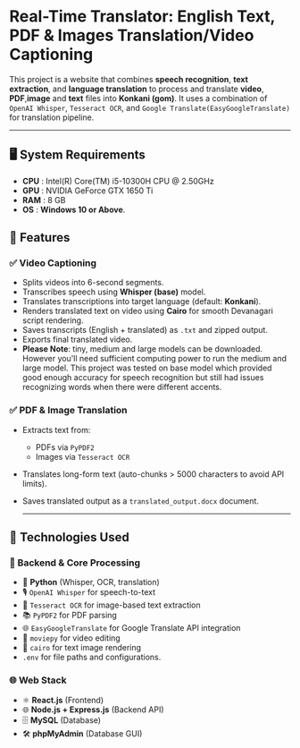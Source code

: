 # Real-Time Translator: English Text, PDF & Images Translation/Video Captioning

This project is a website that combines **speech recognition**, **text extraction**, and **language translation** to process and translate **video**, **PDF**,**image** and **text** files into **Konkani (gom)**. It uses a combination of `OpenAI Whisper`, `Tesseract OCR`, and `Google Translate(EasyGoogleTranslate)` for translation pipeline.

---
## 🖥️ System Requirements
- **CPU** : Intel(R) Core(TM) i5-10300H CPU @ 2.50GHz
- **GPU** : NVIDIA GeForce GTX 1650 Ti
- **RAM** : 8 GB
- **OS** : **Windows 10 or Above**.

## 🔧 Features

### ✅ Video Captioning
- Splits videos into 6-second segments.
- Transcribes speech using **Whisper (base)** model.
- Translates transcriptions into target language (default: **Konkani**).
- Renders translated text on video using **Cairo** for smooth Devanagari script rendering.
- Saves transcripts (English + translated) as `.txt` and zipped output.
- Exports final translated video.
- **Please Note**: tiny, medium and large models can be downloaded. However you'll need sufficient computing power to run the medium and large model. This project was tested on base model which provided good enough accuracy for speech recognition but still had issues recognizing words when there were different accents.

### ✅ PDF & Image Translation
- Extracts text from:
  - PDFs via `PyPDF2`
  - Images via `Tesseract OCR`
- Translates long-form text (auto-chunks > 5000 characters to avoid API limits).
- Saves translated output as a `translated_output.docx` document.

  ---

## 🚀 Technologies Used

### 🧠 Backend & Core Processing
- 🐍 **Python** (Whisper, OCR, translation)
- 🎙️ `OpenAI Whisper` for speech-to-text
- 📄 `Tesseract OCR` for image-based text extraction
- 📚 `PyPDF2` for PDF parsing
- 🌐 `EasyGoogleTranslate` for Google Translate API integration
- 🎥 `moviepy` for video editing
- 🎨 `cairo` for text image rendering
- `.env` for file paths and configurations.

### 🌐 Web Stack
- ⚛️ **React.js** (Frontend)
- 🌐 **Node.js + Express.js** (Backend API)
- 🗄️ **MySQL** (Database)
- 🛠️ **phpMyAdmin** (Database GUI)
